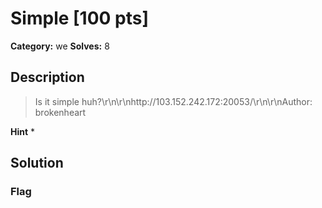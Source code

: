 # Simple [100 pts]

**Category:** we
**Solves:** 8

## Description
>Is it simple huh?\r\n\r\nhttp://103.152.242.172:20053/\r\n\r\nAuthor: brokenheart

**Hint**
* 

## Solution

### Flag


